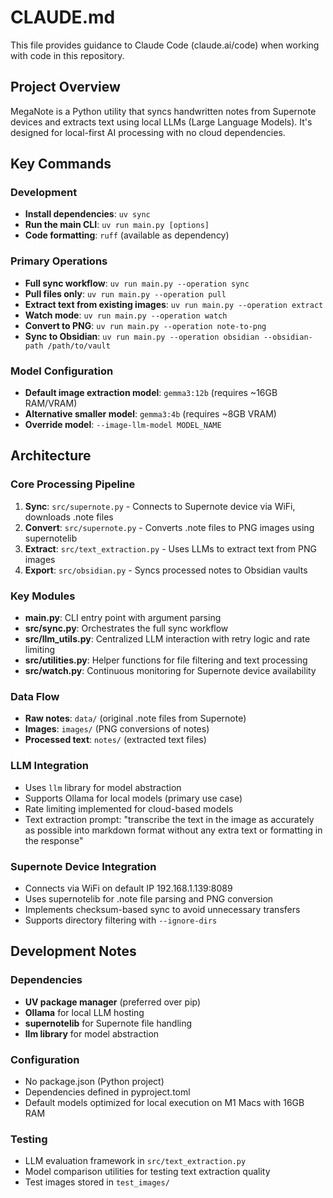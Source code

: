 # CLAUDE.md

This file provides guidance to Claude Code (claude.ai/code) when working with code in this repository.

## Project Overview

MegaNote is a Python utility that syncs handwritten notes from Supernote devices and extracts text using local LLMs (Large Language Models). It's designed for local-first AI processing with no cloud dependencies.

## Key Commands

### Development
- **Install dependencies**: `uv sync`
- **Run the main CLI**: `uv run main.py [options]`
- **Code formatting**: `ruff` (available as dependency)

### Primary Operations
- **Full sync workflow**: `uv run main.py --operation sync`
- **Pull files only**: `uv run main.py --operation pull`
- **Extract text from existing images**: `uv run main.py --operation extract`
- **Watch mode**: `uv run main.py --operation watch`
- **Convert to PNG**: `uv run main.py --operation note-to-png`
- **Sync to Obsidian**: `uv run main.py --operation obsidian --obsidian-path /path/to/vault`

### Model Configuration
- **Default image extraction model**: `gemma3:12b` (requires ~16GB RAM/VRAM)
- **Alternative smaller model**: `gemma3:4b` (requires ~8GB VRAM)
- **Override model**: `--image-llm-model MODEL_NAME`

## Architecture

### Core Processing Pipeline
1. **Sync**: `src/supernote.py` - Connects to Supernote device via WiFi, downloads .note files
2. **Convert**: `src/supernote.py` - Converts .note files to PNG images using supernotelib
3. **Extract**: `src/text_extraction.py` - Uses LLMs to extract text from PNG images
5. **Export**: `src/obsidian.py` - Syncs processed notes to Obsidian vaults

### Key Modules
- **main.py**: CLI entry point with argument parsing
- **src/sync.py**: Orchestrates the full sync workflow
- **src/llm_utils.py**: Centralized LLM interaction with retry logic and rate limiting
- **src/utilities.py**: Helper functions for file filtering and text processing
- **src/watch.py**: Continuous monitoring for Supernote device availability

### Data Flow
- **Raw notes**: `data/` (original .note files from Supernote)
- **Images**: `images/` (PNG conversions of notes)
- **Processed text**: `notes/` (extracted text files)

### LLM Integration
- Uses `llm` library for model abstraction
- Supports Ollama for local models (primary use case)
- Rate limiting implemented for cloud-based models
- Text extraction prompt: "transcribe the text in the image as accurately as possible into markdown format without any extra text or formatting in the response"

### Supernote Device Integration
- Connects via WiFi on default IP 192.168.1.139:8089
- Uses supernotelib for .note file parsing and PNG conversion
- Implements checksum-based sync to avoid unnecessary transfers
- Supports directory filtering with `--ignore-dirs`

## Development Notes

### Dependencies
- **UV package manager** (preferred over pip)
- **Ollama** for local LLM hosting
- **supernotelib** for Supernote file handling
- **llm library** for model abstraction

### Configuration
- No package.json (Python project)
- Dependencies defined in pyproject.toml
- Default models optimized for local execution on M1 Macs with 16GB RAM

### Testing
- LLM evaluation framework in `src/text_extraction.py`
- Model comparison utilities for testing text extraction quality
- Test images stored in `test_images/`